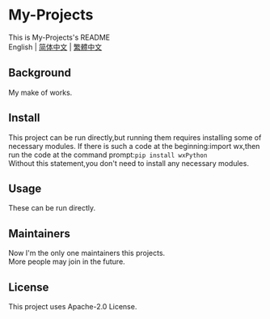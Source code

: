 # My-Projects
This is My-Projects's README  
English | [简体中文](https://github.com/xinxin2021/my-projects/blob/main/README_zh.md) | [繁體中文](https://github.com/xinxin2021/my-projects/blob/main/README_tc.md)
## Background
My make of works.
## Install
This project can be run directly,but running them requires installing some of necessary modules.
If there is such a code at the beginning:import wx,then run the code at the command prompt:`pip install wxPython`  
Without this statement,you don't need to install any necessary modules.
## Usage
These can be run directly.
## Maintainers
Now I'm the only one maintainers this projects.  
More people may join in the future.
## License
This project uses Apache-2.0 License.
